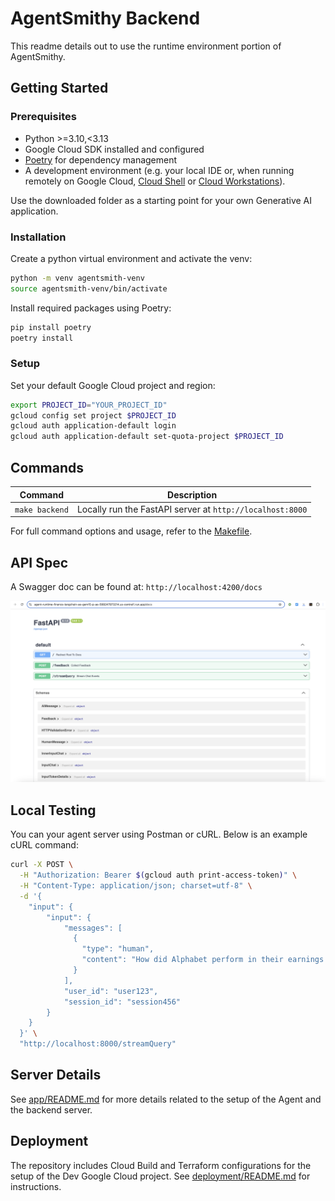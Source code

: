 # AgentSmithy Backend

This readme details out to use the runtime environment portion of AgentSmithy.

## Getting Started

### Prerequisites

- Python >=3.10,<3.13
- Google Cloud SDK installed and configured
- [Poetry](https://python-poetry.org/docs/#installation) for dependency management
- A development environment (e.g. your local IDE or, when running remotely on Google Cloud, [Cloud Shell](https://cloud.google.com/shell) or [Cloud Workstations](https://cloud.google.com/workstations)).

Use the downloaded folder as a starting point for your own Generative AI application.

### Installation

Create a python virtual environment and activate the venv:

```bash
python -m venv agentsmith-venv
source agentsmith-venv/bin/activate
```

Install required packages using Poetry:

```bash
pip install poetry
poetry install
```

### Setup

Set your default Google Cloud project and region:

```bash
export PROJECT_ID="YOUR_PROJECT_ID"
gcloud config set project $PROJECT_ID
gcloud auth application-default login
gcloud auth application-default set-quota-project $PROJECT_ID
```

## Commands

| Command              | Description                                                                                 |
| -------------------- | ------------------------------------------------------------------------------------------- |
| `make backend`       | Locally run the FastAPI server at `http://localhost:8000`                                   |


For full command options and usage, refer to the [Makefile](Makefile).

## API Spec

A Swagger doc can be found at: `http://localhost:4200/docs`

<p align="left">
    <img src="assets/images/docs_screenshot.png" alt="sample" width="1000"/>
</p>



## Local Testing

You can your agent server using Postman or cURL. Below is an example cURL command:

```bash
curl -X POST \
  -H "Authorization: Bearer $(gcloud auth print-access-token)" \
  -H "Content-Type: application/json; charset=utf-8" \
  -d '{
    "input": {
        "input": {
            "messages": [
              {
                "type": "human",
                "content": "How did Alphabet perform in their earnings reports in Q4 2024?"
              }
            ],
            "user_id": "user123",
            "session_id": "session456"
        }
    }
  }' \
  "http://localhost:8000/streamQuery"
```


## Server Details

See [app/README.md](app/README.md) for more details related to the setup of the Agent and the backend server.


## Deployment

The repository includes Cloud Build and Terraform configurations for the setup of the Dev Google Cloud project.
See [deployment/README.md](deployment/README.md) for instructions.
